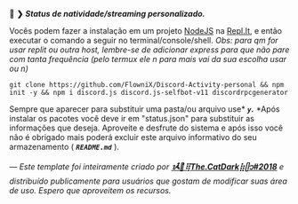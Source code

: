 🌙 **❯** ***Status de natividade/streaming personalizado.***

Vocês podem fazer a instalação em um projeto [NodeJS](https://replit.com/nodejs) na [Repl.It](https://replit.com), e então executar o comando a seguir no terminal/console/shell.
*Obs: para qm for usar replit ou outra host, lembre-se de adicionar express para que não pare com tanta frequência (pelo termux ele n para mais vai da sua escolha usar ou n)*
```
git clone https://github.com/FlowniX/Discord-Activity-personal && npm init -y && npm i discord.js discord.js-selfbot-v11 discordrpcgenerator
```
Sempre que aparecer para substituir uma pasta/ou arquivo use* ***`y`.*** *Após instalar os pacotes você deve ir em "status.json" para substituir as informações que deseja. Aproveite e desfrute do sistema e após isso você não é obrigado mais poderá excluir este arquivo informativo do seu armazenamento ( ***`README.md`*** ). 

*— Este template foi inteiramente criado por* ***[ᝰ໋݊🌙⢿The.CatDark⣷ᥫ᭡#2018](https://www.flownixr.repl.co)*** *e distribuído publicamente para usuários que gostam de modificar suas área de uso. Espero que aproveitem os recursos.*
